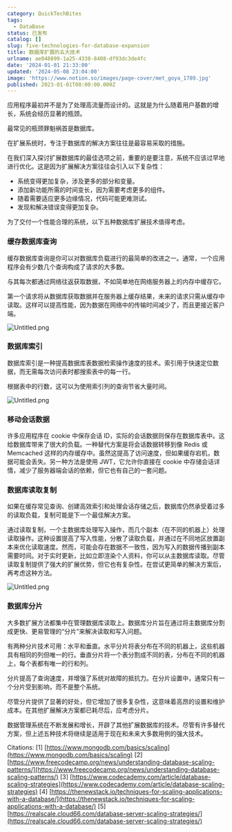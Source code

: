 ```yaml
---
category: QuickTechBites
tags:
  - DataBase
status: 已发布
catalog: []
slug: five-technologies-for-database-expansion
title: 数据库扩展的五大技术
urlname: ae048899-1a25-4338-8408-df93dc3de4fc
date: '2024-01-01 21:33:00'
updated: '2024-05-08 23:04:00'
image: 'https://www.notion.so/images/page-cover/met_goya_1789.jpg'
published: 2023-01-01T08:00:00.000Z
---
```


应用程序最初并不是为了处理高流量而设计的。这就是为什么随着用户基数的增长，系统会经历显著的瓶颈。


最常见的瓶颈罪魁祸首是数据库。


在扩展系统时，专注于数据库的解决方案往往是最容易采取的措施。


在我们深入探讨扩展数据库的最佳选项之前，重要的是要注意，系统不应该过早地进行优化。这是因为扩展解决方案往往会引入以下复杂性：

- 系统变得更加复杂，涉及更多的部分和变量。
- 添加新功能所需的时间变长，因为需要考虑更多的组件。
- 随着需要适应更多边缘情况，代码可能更难测试。
- 发现和解决错误变得更加复杂。

为了交付一个性能合理的系统，以下五种数据库扩展技术值得考虑。


### **缓存数据库查询**


缓存数据库查询是你可以对数据库负载进行的最简单的改进之一。通常，一个应用程序会有少数几个查询构成了请求的大多数。


与其每次都通过网络往返获取数据，不如简单地在网络服务器上的内存中缓存它。


第一个请求将从数据库获取数据并在服务器上缓存结果，未来的请求只需从缓存中读取。这样可以提高性能，因为数据在网络中的传输时间减少了，而且更接近客户端。


![Untitled.png](https://prod-files-secure.s3.us-west-2.amazonaws.com/5d24fe63-e567-4804-86f9-9fdc62e13082/90ccd300-8cb4-4392-a93f-76f7d0b7f352/Untitled.png?X-Amz-Algorithm=AWS4-HMAC-SHA256&X-Amz-Content-Sha256=UNSIGNED-PAYLOAD&X-Amz-Credential=ASIAZI2LB466X7X5TDAC%2F20250402%2Fus-west-2%2Fs3%2Faws4_request&X-Amz-Date=20250402T213412Z&X-Amz-Expires=3600&X-Amz-Security-Token=IQoJb3JpZ2luX2VjEHYaCXVzLXdlc3QtMiJHMEUCIQCCtXZ9EanMIjdkJNCofRSXgxHvQeblrpxjl3rT1TMV%2FgIgc3%2BPT2k5w%2BJJCFzYhK7IQehM4gtZbresi3XVqdJyFy0qiAQI3%2F%2F%2F%2F%2F%2F%2F%2F%2F%2F%2FARAAGgw2Mzc0MjMxODM4MDUiDJsuRpLdPvDkLf4b9yrcA5ZBOaN65i0tBEPKAdh3lXjz6TzT0%2BK0UN01Vtx15CBKWcQ5w43Suq31L9almDGstewcOkVQ4cUvkDTvTDvbxtnQS03HzZ8OtWIaSWFnEU%2FpGMAjCdLS4kX37pW3bwWUtdy1EFCiUgxcjvWJDZ0fphwBN%2BpgUY9V2zCc3meH4%2FPPWQw21exeJPt5RxlNQ4ZEneaB%2BXQ2I1Z6ytqsrDMnOwVAXPuK5CJKqEacIUc09aJDLwN9Gn5Ba89CkFqpVH6IZt5E4UWyhRp4enMKnt77vZsRmRQEaFMwbN4EKximLYxEDtTpNkZkX%2F0BEc2UEwdAgkvLSB7jizPomBwJ%2F3qLnH8%2FsfQTeZeNZmBRvDqSxe%2FzDXdoBnbEOehXC09DfYKBo7lgYYlURg88HLKtQBD9pDoYfuxgL%2BC7SSyBLwsVeyZiPZPEuacxrI9r2vkCzkQZeMpv0yphmZT6ZTPtaHgU2BNCS%2F6KntWj3vfkU5QHvwJT4eDdaTH65Apc8re0LKyLLpFZiBxsSNUfBYsUzYMjuEWVO1Lk44SN8N%2FAjvjx1qTA9xolJg%2Fj5hZ50Xc6u0hpvnSTKnebRsq7BrQ6RMfwMW04Pc8pr4%2Fxhal904vG8%2BJaybtEaL2MNcS2HlGfMIPXtr8GOqUBXaHI0MNZDVrkXBKVa6W8%2F2NefQDiHf7133hfhRnmzuHowLH8U1MJLqTJFlTUL0SbVus4sAchCv%2B0dEZg%2B3Lx8id4lDbXCNI9bYa%2F%2BDPUV2kikQWvVKh%2BwLuzsT%2FYGQWlO8CRvg7fkoNE2umFGljv9KsI9SjyhX0Kq2MRiHc2VP0cIv8%2F39MW8%2B6rZxH7xRv7hmRPe0ENAo3teXZf%2BlDO1lSAA2df&X-Amz-Signature=f3357cbdb1351005d4d0fabbf29f025768893ca90bdb46d0222ea4c6a2fa9031&X-Amz-SignedHeaders=host&x-id=GetObject)


### **数据库索引**


数据库索引是一种提高数据库表数据检索操作速度的技术。索引用于快速定位数据，而无需每次访问表时都搜索表中的每一行。


根据表中的行数，这可以为使用索引列的查询节省大量时间。


![Untitled.png](https://prod-files-secure.s3.us-west-2.amazonaws.com/5d24fe63-e567-4804-86f9-9fdc62e13082/d4109739-24f9-4adf-abd6-8eec0d12f3c8/Untitled.png?X-Amz-Algorithm=AWS4-HMAC-SHA256&X-Amz-Content-Sha256=UNSIGNED-PAYLOAD&X-Amz-Credential=ASIAZI2LB466X7X5TDAC%2F20250402%2Fus-west-2%2Fs3%2Faws4_request&X-Amz-Date=20250402T213412Z&X-Amz-Expires=3600&X-Amz-Security-Token=IQoJb3JpZ2luX2VjEHYaCXVzLXdlc3QtMiJHMEUCIQCCtXZ9EanMIjdkJNCofRSXgxHvQeblrpxjl3rT1TMV%2FgIgc3%2BPT2k5w%2BJJCFzYhK7IQehM4gtZbresi3XVqdJyFy0qiAQI3%2F%2F%2F%2F%2F%2F%2F%2F%2F%2F%2FARAAGgw2Mzc0MjMxODM4MDUiDJsuRpLdPvDkLf4b9yrcA5ZBOaN65i0tBEPKAdh3lXjz6TzT0%2BK0UN01Vtx15CBKWcQ5w43Suq31L9almDGstewcOkVQ4cUvkDTvTDvbxtnQS03HzZ8OtWIaSWFnEU%2FpGMAjCdLS4kX37pW3bwWUtdy1EFCiUgxcjvWJDZ0fphwBN%2BpgUY9V2zCc3meH4%2FPPWQw21exeJPt5RxlNQ4ZEneaB%2BXQ2I1Z6ytqsrDMnOwVAXPuK5CJKqEacIUc09aJDLwN9Gn5Ba89CkFqpVH6IZt5E4UWyhRp4enMKnt77vZsRmRQEaFMwbN4EKximLYxEDtTpNkZkX%2F0BEc2UEwdAgkvLSB7jizPomBwJ%2F3qLnH8%2FsfQTeZeNZmBRvDqSxe%2FzDXdoBnbEOehXC09DfYKBo7lgYYlURg88HLKtQBD9pDoYfuxgL%2BC7SSyBLwsVeyZiPZPEuacxrI9r2vkCzkQZeMpv0yphmZT6ZTPtaHgU2BNCS%2F6KntWj3vfkU5QHvwJT4eDdaTH65Apc8re0LKyLLpFZiBxsSNUfBYsUzYMjuEWVO1Lk44SN8N%2FAjvjx1qTA9xolJg%2Fj5hZ50Xc6u0hpvnSTKnebRsq7BrQ6RMfwMW04Pc8pr4%2Fxhal904vG8%2BJaybtEaL2MNcS2HlGfMIPXtr8GOqUBXaHI0MNZDVrkXBKVa6W8%2F2NefQDiHf7133hfhRnmzuHowLH8U1MJLqTJFlTUL0SbVus4sAchCv%2B0dEZg%2B3Lx8id4lDbXCNI9bYa%2F%2BDPUV2kikQWvVKh%2BwLuzsT%2FYGQWlO8CRvg7fkoNE2umFGljv9KsI9SjyhX0Kq2MRiHc2VP0cIv8%2F39MW8%2B6rZxH7xRv7hmRPe0ENAo3teXZf%2BlDO1lSAA2df&X-Amz-Signature=de8c516a3be6aa2c7086acf24f24a4939b9e34cf1fd4dc85cd29be1731c3070a&X-Amz-SignedHeaders=host&x-id=GetObject)


### **移动会话数据**


许多应用程序在 cookie 中保存会话 ID，实际的会话数据则保存在数据库表中。这给数据库带来了很大的负载。一种替代方案是将会话数据转移到像 Redis 或 Memcached 这样的内存缓存中。虽然这提高了访问速度，但如果缓存宕机，数据可能会丢失。另一种方法是使用 JWT，它允许你直接在 cookie 中存储会话详情，减少了服务器端会话的依赖，但它也有自己的一套问题。


### **数据库读取复制**


如果在缓存常见查询、创建高效索引和处理会话存储之后，数据库仍然承受着过多的读取负载，复制可能是下一个最佳解决方案。


通过读取复制，一个主数据库处理写入操作，而几个副本（在不同的机器上）处理读取操作。这种设置提高了写入性能，分散了读取负载，并通过在不同地区放置副本来优化读取速度。然而，可能会存在数据不一致性，因为写入的数据传播到副本需要时间。对于实时更新，比如立即渲染个人资料，你可以从主数据库读取。尽管读取复制提供了强大的扩展优势，但它也有复杂性。在尝试更简单的解决方案后，再考虑这种方法。


![Untitled.png](https://prod-files-secure.s3.us-west-2.amazonaws.com/5d24fe63-e567-4804-86f9-9fdc62e13082/24928cbe-8502-42c3-8c51-57b72171cc67/Untitled.png?X-Amz-Algorithm=AWS4-HMAC-SHA256&X-Amz-Content-Sha256=UNSIGNED-PAYLOAD&X-Amz-Credential=ASIAZI2LB466X7X5TDAC%2F20250402%2Fus-west-2%2Fs3%2Faws4_request&X-Amz-Date=20250402T213412Z&X-Amz-Expires=3600&X-Amz-Security-Token=IQoJb3JpZ2luX2VjEHYaCXVzLXdlc3QtMiJHMEUCIQCCtXZ9EanMIjdkJNCofRSXgxHvQeblrpxjl3rT1TMV%2FgIgc3%2BPT2k5w%2BJJCFzYhK7IQehM4gtZbresi3XVqdJyFy0qiAQI3%2F%2F%2F%2F%2F%2F%2F%2F%2F%2F%2FARAAGgw2Mzc0MjMxODM4MDUiDJsuRpLdPvDkLf4b9yrcA5ZBOaN65i0tBEPKAdh3lXjz6TzT0%2BK0UN01Vtx15CBKWcQ5w43Suq31L9almDGstewcOkVQ4cUvkDTvTDvbxtnQS03HzZ8OtWIaSWFnEU%2FpGMAjCdLS4kX37pW3bwWUtdy1EFCiUgxcjvWJDZ0fphwBN%2BpgUY9V2zCc3meH4%2FPPWQw21exeJPt5RxlNQ4ZEneaB%2BXQ2I1Z6ytqsrDMnOwVAXPuK5CJKqEacIUc09aJDLwN9Gn5Ba89CkFqpVH6IZt5E4UWyhRp4enMKnt77vZsRmRQEaFMwbN4EKximLYxEDtTpNkZkX%2F0BEc2UEwdAgkvLSB7jizPomBwJ%2F3qLnH8%2FsfQTeZeNZmBRvDqSxe%2FzDXdoBnbEOehXC09DfYKBo7lgYYlURg88HLKtQBD9pDoYfuxgL%2BC7SSyBLwsVeyZiPZPEuacxrI9r2vkCzkQZeMpv0yphmZT6ZTPtaHgU2BNCS%2F6KntWj3vfkU5QHvwJT4eDdaTH65Apc8re0LKyLLpFZiBxsSNUfBYsUzYMjuEWVO1Lk44SN8N%2FAjvjx1qTA9xolJg%2Fj5hZ50Xc6u0hpvnSTKnebRsq7BrQ6RMfwMW04Pc8pr4%2Fxhal904vG8%2BJaybtEaL2MNcS2HlGfMIPXtr8GOqUBXaHI0MNZDVrkXBKVa6W8%2F2NefQDiHf7133hfhRnmzuHowLH8U1MJLqTJFlTUL0SbVus4sAchCv%2B0dEZg%2B3Lx8id4lDbXCNI9bYa%2F%2BDPUV2kikQWvVKh%2BwLuzsT%2FYGQWlO8CRvg7fkoNE2umFGljv9KsI9SjyhX0Kq2MRiHc2VP0cIv8%2F39MW8%2B6rZxH7xRv7hmRPe0ENAo3teXZf%2BlDO1lSAA2df&X-Amz-Signature=ef9fa7667a2a243804710bd035d85367585d5308fe8c7dcd527b04eac460dc27&X-Amz-SignedHeaders=host&x-id=GetObject)


### **数据库分片**


大多数扩展方法都集中在管理数据库读取上。数据库分片旨在通过将主数据库分割成更快、更易管理的“分片”来解决读取和写入问题。


有两种分片技术可用：水平和垂直。水平分片将表分布在不同的机器上，这些机器具有相同的列但唯一的行。垂直分片将一个表分割成不同的表，分布在不同的机器上，每个表都有唯一的行和列。


分片提高了查询速度，并增强了系统对故障的抵抗力。在分片设置中，通常只有一个分片受到影响，而不是整个系统。


尽管分片提供了显著的好处，但它增加了很多复杂性，这意味着高昂的设置和维护成本。在其他扩展解决方案都已耗尽后，应考虑分片。


数据管理系统在不断发展和增长，开辟了其他扩展数据库的技术。尽管有许多替代方案，但上述五种技术将继续是适用于现在和未来大多数用例的强大技术。


Citations:
[1] [https://www.mongodb.com/basics/scaling](https://www.mongodb.com/basics/scaling)
[2] [https://www.freecodecamp.org/news/understanding-database-scaling-patterns/](https://www.freecodecamp.org/news/understanding-database-scaling-patterns/)
[3] [https://www.codecademy.com/article/database-scaling-strategies](https://www.codecademy.com/article/database-scaling-strategies)
[4] [https://thenewstack.io/techniques-for-scaling-applications-with-a-database/](https://thenewstack.io/techniques-for-scaling-applications-with-a-database/)
[5] [https://realscale.cloud66.com/database-server-scaling-strategies/](https://realscale.cloud66.com/database-server-scaling-strategies/)

